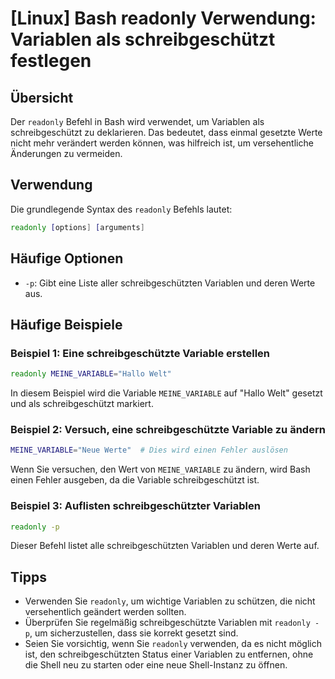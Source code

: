 # [Linux] Bash readonly Verwendung: Variablen als schreibgeschützt festlegen

## Übersicht
Der `readonly` Befehl in Bash wird verwendet, um Variablen als schreibgeschützt zu deklarieren. Das bedeutet, dass einmal gesetzte Werte nicht mehr verändert werden können, was hilfreich ist, um versehentliche Änderungen zu vermeiden.

## Verwendung
Die grundlegende Syntax des `readonly` Befehls lautet:

```bash
readonly [options] [arguments]
```

## Häufige Optionen
- `-p`: Gibt eine Liste aller schreibgeschützten Variablen und deren Werte aus.

## Häufige Beispiele

### Beispiel 1: Eine schreibgeschützte Variable erstellen
```bash
readonly MEINE_VARIABLE="Hallo Welt"
```
In diesem Beispiel wird die Variable `MEINE_VARIABLE` auf "Hallo Welt" gesetzt und als schreibgeschützt markiert.

### Beispiel 2: Versuch, eine schreibgeschützte Variable zu ändern
```bash
MEINE_VARIABLE="Neue Werte"  # Dies wird einen Fehler auslösen
```
Wenn Sie versuchen, den Wert von `MEINE_VARIABLE` zu ändern, wird Bash einen Fehler ausgeben, da die Variable schreibgeschützt ist.

### Beispiel 3: Auflisten schreibgeschützter Variablen
```bash
readonly -p
```
Dieser Befehl listet alle schreibgeschützten Variablen und deren Werte auf.

## Tipps
- Verwenden Sie `readonly`, um wichtige Variablen zu schützen, die nicht versehentlich geändert werden sollten.
- Überprüfen Sie regelmäßig schreibgeschützte Variablen mit `readonly -p`, um sicherzustellen, dass sie korrekt gesetzt sind.
- Seien Sie vorsichtig, wenn Sie `readonly` verwenden, da es nicht möglich ist, den schreibgeschützten Status einer Variablen zu entfernen, ohne die Shell neu zu starten oder eine neue Shell-Instanz zu öffnen.